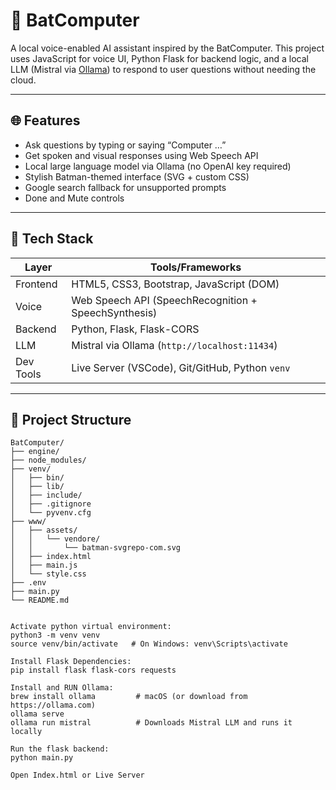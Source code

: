 # 🦇 BatComputer

A local voice-enabled AI assistant inspired by the BatComputer. This project uses JavaScript for voice UI, Python Flask for backend logic, and a local LLM (Mistral via [Ollama](https://ollama.com/)) to respond to user questions without needing the cloud.

---

## 🌐 Features

- Ask questions by typing or saying “Computer …”  
- Get spoken and visual responses using Web Speech API  
- Local large language model via Ollama (no OpenAI key required)  
- Stylish Batman-themed interface (SVG + custom CSS)  
- Google search fallback for unsupported prompts  
- Done and Mute controls

---

## 🧠 Tech Stack

| Layer       | Tools/Frameworks |
|-------------|------------------|
| Frontend    | HTML5, CSS3, Bootstrap, JavaScript (DOM) |
| Voice       | Web Speech API (SpeechRecognition + SpeechSynthesis) |
| Backend     | Python, Flask, Flask-CORS |
| LLM         | Mistral via Ollama (`http://localhost:11434`) |
| Dev Tools   | Live Server (VSCode), Git/GitHub, Python `venv` |

---

## 📁 Project Structure

```plaintext
BatComputer/
├── engine/
├── node_modules/
├── venv/
│   ├── bin/
│   ├── lib/
│   ├── include/
│   ├── .gitignore
│   └── pyvenv.cfg
├── www/
│   ├── assets/
│   │   └── vendore/
│   │       └── batman-svgrepo-com.svg
│   ├── index.html
│   ├── main.js
│   └── style.css
├── .env
├── main.py
└── README.md


Activate python virtual environment:
python3 -m venv venv
source venv/bin/activate   # On Windows: venv\Scripts\activate

Install Flask Dependencies:
pip install flask flask-cors requests

Install and RUN Ollama:
brew install ollama         # macOS (or download from https://ollama.com)
ollama serve
ollama run mistral          # Downloads Mistral LLM and runs it locally

Run the flask backend:
python main.py

Open Index.html or Live Server
